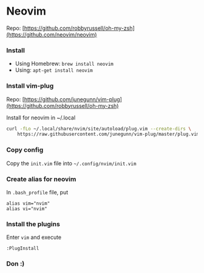 # Neovim
Repo: [https://github.com/robbyrussell/oh-my-zsh](https://github.com/neovim/neovim)

### Install

* Using Homebrew: `brew install neovim`
* Using: `apt-get install neovim`

### Install vim-plug

Repo: [https://github.com/junegunn/vim-plug](https://github.com/robbyrussell/oh-my-zsh)

Install for neovim in ~/.local
```sh
curl -fLo ~/.local/share/nvim/site/autoload/plug.vim --create-dirs \
    https://raw.githubusercontent.com/junegunn/vim-plug/master/plug.vim
```

### Copy config

Copy the `init.vim` file into `~/.config/nvim/init.vim`

### Create alias for neovim

In `.bash_profile` file, put

```
alias vim="nvim"
alias vi="nvim"
```

### Install the plugins

Enter `vim` and execute

```
:PlugInstall
```

### Don :)
